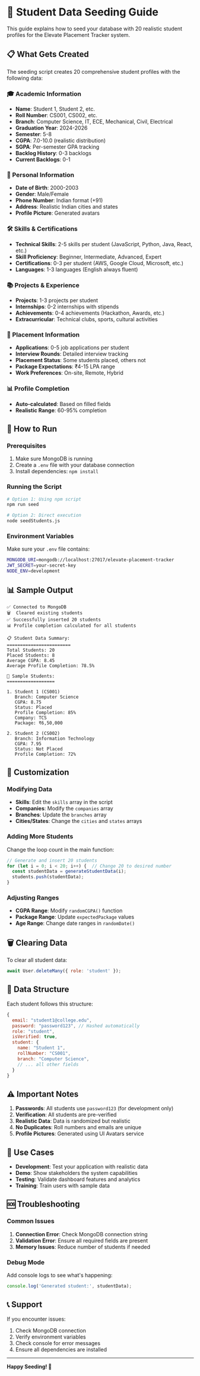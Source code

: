# 🚀 Student Data Seeding Guide

This guide explains how to seed your database with 20 realistic student profiles for the Elevate Placement Tracker system.

## 📋 What Gets Created

The seeding script creates 20 comprehensive student profiles with the following data:

### 🎓 Academic Information
- **Name**: Student 1, Student 2, etc.
- **Roll Number**: CS001, CS002, etc.
- **Branch**: Computer Science, IT, ECE, Mechanical, Civil, Electrical
- **Graduation Year**: 2024-2026
- **Semester**: 5-8
- **CGPA**: 7.0-10.0 (realistic distribution)
- **SGPA**: Per-semester GPA tracking
- **Backlog History**: 0-3 backlogs
- **Current Backlogs**: 0-1

### 👤 Personal Information
- **Date of Birth**: 2000-2003
- **Gender**: Male/Female
- **Phone Number**: Indian format (+91)
- **Address**: Realistic Indian cities and states
- **Profile Picture**: Generated avatars

### 🛠️ Skills & Certifications
- **Technical Skills**: 2-5 skills per student (JavaScript, Python, Java, React, etc.)
- **Skill Proficiency**: Beginner, Intermediate, Advanced, Expert
- **Certifications**: 0-3 per student (AWS, Google Cloud, Microsoft, etc.)
- **Languages**: 1-3 languages (English always fluent)

### 📚 Projects & Experience
- **Projects**: 1-3 projects per student
- **Internships**: 0-2 internships with stipends
- **Achievements**: 0-4 achievements (Hackathon, Awards, etc.)
- **Extracurricular**: Technical clubs, sports, cultural activities

### 💼 Placement Information
- **Applications**: 0-5 job applications per student
- **Interview Rounds**: Detailed interview tracking
- **Placement Status**: Some students placed, others not
- **Package Expectations**: ₹4-15 LPA range
- **Work Preferences**: On-site, Remote, Hybrid

### 📊 Profile Completion
- **Auto-calculated**: Based on filled fields
- **Realistic Range**: 60-95% completion

## 🚀 How to Run

### Prerequisites
1. Make sure MongoDB is running
2. Create a `.env` file with your database connection
3. Install dependencies: `npm install`

### Running the Script
```bash
# Option 1: Using npm script
npm run seed

# Option 2: Direct execution
node seedStudents.js
```

### Environment Variables
Make sure your `.env` file contains:
```bash
MONGODB_URI=mongodb://localhost:27017/elevate-placement-tracker
JWT_SECRET=your-secret-key
NODE_ENV=development
```

## 📊 Sample Output

```
✅ Connected to MongoDB
🗑️  Cleared existing students
✅ Successfully inserted 20 students
📊 Profile completion calculated for all students

📋 Student Data Summary:
========================
Total Students: 20
Placed Students: 8
Average CGPA: 8.45
Average Profile Completion: 78.5%

👥 Sample Students:
==================

1. Student 1 (CS001)
   Branch: Computer Science
   CGPA: 8.75
   Status: Placed
   Profile Completion: 85%
   Company: TCS
   Package: ₹6,50,000

2. Student 2 (CS002)
   Branch: Information Technology
   CGPA: 7.95
   Status: Not Placed
   Profile Completion: 72%
```

## 🔧 Customization

### Modifying Data
- **Skills**: Edit the `skills` array in the script
- **Companies**: Modify the `companies` array
- **Branches**: Update the `branches` array
- **Cities/States**: Change the `cities` and `states` arrays

### Adding More Students
Change the loop count in the main function:
```javascript
// Generate and insert 20 students
for (let i = 0; i < 20; i++) {  // Change 20 to desired number
  const studentData = generateStudentData(i);
  students.push(studentData);
}
```

### Adjusting Ranges
- **CGPA Range**: Modify `randomCGPA()` function
- **Package Range**: Update `expectedPackage` values
- **Age Range**: Change date ranges in `randomDate()`

## 🗑️ Clearing Data

To clear all student data:
```javascript
await User.deleteMany({ role: 'student' });
```

## 📝 Data Structure

Each student follows this structure:
```javascript
{
  email: "student1@college.edu",
  password: "password123", // Hashed automatically
  role: "student",
  isVerified: true,
  student: {
    name: "Student 1",
    rollNumber: "CS001",
    branch: "Computer Science",
    // ... all other fields
  }
}
```

## ⚠️ Important Notes

1. **Passwords**: All students use `password123` (for development only)
2. **Verification**: All students are pre-verified
3. **Realistic Data**: Data is randomized but realistic
4. **No Duplicates**: Roll numbers and emails are unique
5. **Profile Pictures**: Generated using UI Avatars service

## 🎯 Use Cases

- **Development**: Test your application with realistic data
- **Demo**: Show stakeholders the system capabilities
- **Testing**: Validate dashboard features and analytics
- **Training**: Train users with sample data

## 🆘 Troubleshooting

### Common Issues
1. **Connection Error**: Check MongoDB connection string
2. **Validation Error**: Ensure all required fields are present
3. **Memory Issues**: Reduce number of students if needed

### Debug Mode
Add console logs to see what's happening:
```javascript
console.log('Generated student:', studentData);
```

## 📞 Support

If you encounter issues:
1. Check MongoDB connection
2. Verify environment variables
3. Check console for error messages
4. Ensure all dependencies are installed

---

**Happy Seeding! 🌱**

